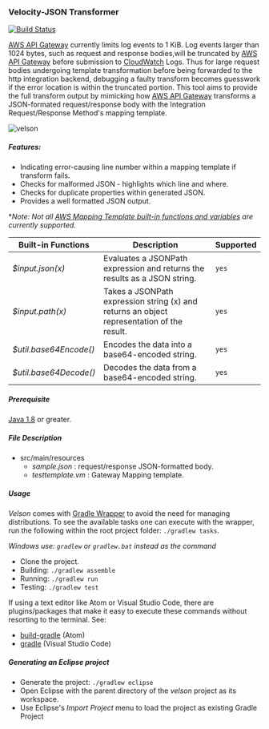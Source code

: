 ### Velocity-JSON Transformer
[![Build Status](https://travis-ci.org/drexler/velson.svg?branch=master)](https://travis-ci.org/drexler/velson.svg?branch=master)

[AWS API Gateway](https://aws.amazon.com/documentation/apigateway/) currently limits log events to 1 KiB. Log events larger than 1024 bytes,
such as request and response bodies,will be truncated by [AWS API Gateway](https://aws.amazon.com/documentation/apigateway/) before submission to [CloudWatch](https://aws.amazon.com/cloudwatch/) Logs. Thus for large request bodies undergoing template transformation before being forwarded
to the http integration backend, debugging a faulty transform becomes guesswork if the error location is within the truncated portion. This tool
aims to provide the full transform output by mimicking how [AWS API Gateway](https://aws.amazon.com/documentation/apigateway/) transforms a JSON-formated request/response body with the Integration Request/Response Method's mapping template.

![velson](https://user-images.githubusercontent.com/1205434/30297765-e5e95418-9716-11e7-89f7-78fb3f392071.gif)

##### Features:
* Indicating error-causing line number within a mapping template if transform fails.
* Checks for malformed JSON - highlights which line and where.
* Checks for duplicate properties within generated JSON.
* Provides a well formatted JSON output.

**Note: Not all [AWS Mapping Template built-in functions and variables](http://docs.aws.amazon.com/apigateway/latest/developerguide/api-gateway-mapping-template-reference.html) are currently supported.*

Built-in Functions | Description | Supported |
--- | --- |--- |
*$input.json(x)* | Evaluates a JSONPath expression and returns the results as a JSON string. |`yes`
*$input.path(x)* | Takes a JSONPath expression string (x) and returns an object representation of the result. |`yes`
*$util.base64Encode()* | Encodes the data into a base64-encoded string. |`yes`
*$util.base64Decode()* | Decodes the data from a base64-encoded string. |`yes`




##### Prerequisite
[Java 1.8](http://www.oracle.com/technetwork/java/javase/downloads/index.html) or greater.

##### File Description
* src/main/resources
  * *sample.json* : request/response JSON-formatted body.
  * *testtemplate.vm* : Gateway Mapping template.

##### Usage
*Velson* comes with [Gradle Wrapper](https://docs.gradle.org/3.5/userguide/gradle_wrapper.html) to avoid the need for managing distributions. To see the available tasks one can execute with the wrapper, run the following within the root project folder: `./gradlew tasks`.

*Windows use: `gradlew` or `gradlew.bat` instead as the command*
- Clone the project.
- Building: `./gradlew assemble`
- Running: `./gradlew run`
- Testing: `./gradlew test`

If using a text editor like Atom or Visual Studio Code, there are plugins/packages that make it easy to execute these commands without resorting to
the terminal. See:

* [build-gradle](https://atom.io/packages/build-gradle) (Atom)
* [gradle](https://marketplace.visualstudio.com/items?itemName=cazzar09.Gradle) (Visual Studio Code)

##### Generating an Eclipse project
* Generate the project: `./gradlew eclipse`
* Open Eclipse with the parent directory of the *velson* project as its workspace.
* Use Eclipse's *Import Project* menu to load the project as existing Gradle Project
